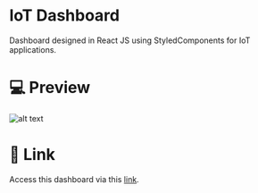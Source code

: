 # IoT Dashboard
Dashboard designed in React JS using StyledComponents for IoT applications.

# :computer: Preview

![alt text]('/assets/screenshot.png' "Dashboard")

# :rocket: Link

Access this dashboard via this [link](https://thales-iot.netlify.app/).
